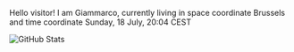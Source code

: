 Hello visitor! I am Giammarco, currently living in space coordinate Brussels and time coordinate Sunday, 18 July, 20:04 CEST

![GitHub Stats](https://github-readme-stats.vercel.app/api?username=grcasanova)
